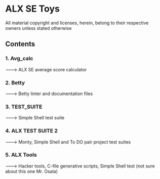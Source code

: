 # ALX SE Toys

All material copyright and licenses, herein, belong to their respective owners unless stated otherwise

## Contents

### 1. Avg_calc
---> ALX SE average score calculator


### 2. Betty
---> Betty linter and documentation files


### 3. TEST_SUITE
---> Simple Shell test suite


### 4. ALX TEST SUITE 2
---> Monty, Simple Shell and To DO pair project test suites


### 5. ALX Tools
---> Hacker tools, C-file generative scripts, Simple Shell test (not sure about this one Mr. Osala)
